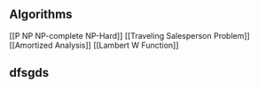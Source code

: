 ## Algorithms
[[P NP NP-complete NP-Hard]]
[[Traveling Salesperson Problem]]
[[Amortized Analysis]]
[[Lambert W Function]]

## dfsgds
